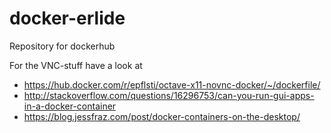 # docker-erlide
Repository for dockerhub


For the VNC-stuff have a look at 
- https://hub.docker.com/r/epflsti/octave-x11-novnc-docker/~/dockerfile/
- http://stackoverflow.com/questions/16296753/can-you-run-gui-apps-in-a-docker-container
- https://blog.jessfraz.com/post/docker-containers-on-the-desktop/
